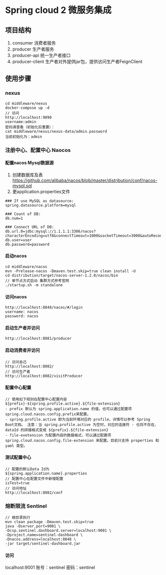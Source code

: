 # Spring cloud 2 微服务集成

## 项目结构
1. consumer 消费者服务
2. producer 生产者服务
3. producer-api 统一生产者接口
4. producer-client 生产者对外提供jar包，提供访问生产者FeignClient

## 使用步骤

### nexus
```
cd middleware/nexus
docker-compose up -d
// 访问
http://localhost:9090
username:admin
密码请查看（初始化后重置）：
cat middleware/nexus/nexus-data/admin.password
当前初始化为：admin
```

### 注册中心、配置中心 Naocos
#### 配置nacos Mysql数据源
1. 创建数据库及表 https://github.com/alibaba/nacos/blob/master/distribution/conf/nacos-mysql.sql
2. 更application.properties文件
```
### If use MySQL as datasource:
spring.datasource.platform=mysql

### Count of DB:
db.num=1

### Connect URL of DB:
db.url.0=jdbc:mysql://1.1.1.1:3306/nacos?characterEncoding=utf8&connectTimeout=1000&socketTimeout=3000&autoReconnect=true
db.user=user
db.password=password
```

#### 启动nacos
```maven
cd middleware/nacos
mvn -Prelease-nacos -Dmaven.test.skip=true clean install -U
cd distribution/target/nacos-server-1.2.0/nacos/bin
// 单节点方式启动 集群方式参考官网
./startup.sh -m standalone
```

#### 访问nacos
```
http://localhost:8848/nacos/#/login
username: nacos
password: nacos
``` 

#### 启动生产者并访问
```
http://localhost:8081/producer
```

#### 启动消费者并访问
```
// 访问自己
http://localhost:8082/
// 访问生产者
http://localhost:8082/visitProducer
```

#### 配置中心配置
```
// 使用如下规则在配置中心配置内容
${prefix}-${spring.profile.active}.${file-extension}
- prefix 默认为 spring.application.name 的值，也可以通过配置项 spring.cloud.nacos.config.prefix来配置。
- spring.profile.active 即为当前环境对应的 profile，详情可以参考 Spring Boot文档。 注意：当 spring.profile.active 为空时，对应的连接符 - 也将不存在，dataId 的拼接格式变成 ${prefix}.${file-extension}
- file-exetension 为配置内容的数据格式，可以通过配置项 spring.cloud.nacos.config.file-extension 来配置。目前只支持 properties 和 yaml 类型。
```

#### 测试配置中心
```
// 配置的默认Data Id为
${spring.application.name}.properties
// 配置中心在配置文件中新增配置
isTest=true
// 访问地址
http://localhost:8082/conf
```

### 熔断限流 Sentinel
```
// 根目录执行
mvn clean package -Dmaven.test.skip=true
java -Dserver.port=9001 \
-Dcsp.sentinel.dashboard.server=localhost:9001 \
-Dproject.name=sentinel-dashboard \
-Dnacos.address=localhost:8848 \
-jar target/sentinel-dashboard.jar
```
#### 访问
localhost:9001
账号：sentinel
密码：sentinel